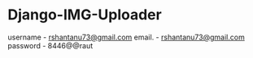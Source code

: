 # Django-IMG-Uploader

username - rshantanu73@gmail.com
email. - rshantanu73@gmail.com
password - 8446@@raut


